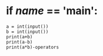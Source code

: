 # if _name_ == '__main__':
    a = int(input())
    b = int(input())
    print(a+b)
    print(a-b)
    print(a*b)-operators

